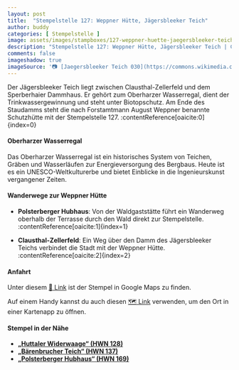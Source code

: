 ```yaml
---
layout: post
title:  "Stempelstelle 127: Weppner Hütte, Jägersbleeker Teich"
author: buddy
categories: [ Stempelstelle ]
image: assets/images/stampboxes/127-weppner-huette-jaegersbleeker-teich.jpg
description: "Stempelstelle 127: Weppner Hütte, Jägersbleeker Teich | Clausthal-Zellerfeld"
comments: false
imageshadow: true
imageSource: '📷 [Jaegersbleeker Teich 030](https://commons.wikimedia.org/wiki/File:Jaegersbleeker_Teich_030.jpg) von Sarkana unter Lizenz [FAL](http://artlibre.org/licence/lal/en)'
---
```


Der Jägersbleeker Teich liegt zwischen Clausthal-Zellerfeld und dem Sperberhaier Dammhaus. Er gehört zum Oberharzer Wasserregal, dient der Trinkwassergewinnung und steht unter Biotopschutz. Am Ende des Staudamms steht die nach Forstamtmann August Weppner benannte Schutzhütte mit der Stempelstelle 127. :contentReference[oaicite:0]{index=0}

#### Oberharzer Wasserregal

Das Oberharzer Wasserregal ist ein historisches System von Teichen, Gräben und Wasserläufen zur Energieversorgung des Bergbaus. Heute ist es ein UNESCO-Weltkulturerbe und bietet Einblicke in die Ingenieurskunst vergangener Zeiten.

#### Wanderwege zur Weppner Hütte

- **Polsterberger Hubhaus**: Von der Waldgaststätte führt ein Wanderweg oberhalb der Terrasse durch den Wald direkt zur Stempelstelle. :contentReference[oaicite:1]{index=1}

- **Clausthal-Zellerfeld**: Ein Weg über den Damm des Jägersbleeker Teichs verbindet die Stadt mit der Weppner Hütte. :contentReference[oaicite:2]{index=2}

#### Anfahrt

Unter diesem [📍 Link](https://www.google.com/maps/dir/?api=1&origin=&destination=51.79791%2C%2010.38888) ist der Stempel in Google Maps zu finden.

<div class="android-only">
  Auf einem Handy kannst du auch diesen 
  <a href="geo:51.79791,10.38888">🗺️ Link</a> 
  verwenden, um den Ort in einer Kartenapp zu öffnen.
  <p></p>
</div>

#### Stempel in der Nähe

- [**„Huttaler Widerwaage“ (HWN 128)**](/stempelstelle-128-huttaler-widerwaage)
- [**„Bärenbrucher Teich“ (HWN 137)**](/stempelstelle-137-baerenbrucher-teich)
- [**„Polsterberger Hubhaus“ (HWN 169)**](/stempelstelle-169-polsterberger-hubhaus)
